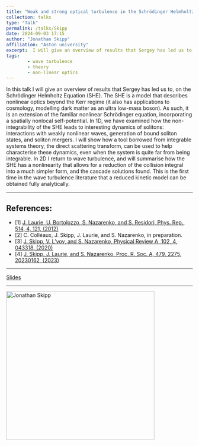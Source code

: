 ```yaml
---
title: "Weak and strong optical turbulence in the Schrödinger Helmholtz Equation"
collection: talks
type: "Talk"
permalink: /talks/Skipp
date: 2024-09-03 17:15
author: "Jonathan Skipp" 
affiliation: "Aston university"
excerpt:  I will give an overview of results that Sergey has led us to, on the Schrödinger Helmholtz Equation.  
tags: 
        - wave turbulence
        - theory
        - non-linear optics
---
```


In this talk I will give an overview of results that Sergey has led us to, on the Schrödinger Helmholtz Equation (SHE). The SHE is a model that describes nonlinear optics beyond the Kerr regime (it also has applications to cosmology, modelling dark matter as an ultra low-mass boson). As such, it is an extension of the familiar nonlinear Schrödinger equation, incorporating a spatially nonlocal self-potential. 
In 1D, we have examined how the non-integrability of the SHE leads to interesting dynamics of solitons: interactions with weakly nonlinear waves, generation of bound soliton states, and soliton mergers. I will show how a tool borrowed from integrable systems theory, the direct scattering transform, can be used to help characterise these dynamics, even when the system is quite far from being integrable. 
In 2D I return to wave turbulence, and will summarise how the SHE has a nonlinearity that allows for a reduction of the collision integral into a much simpler form, and the cascade solutions found. This is the first time in the wave turbulence literature that a reduced kinetic model can be obtained fully analytically. 

--- 

## References:

- [1] [J. Laurie, U. Bortolozzo, S. Nazarenko, and S. Residori, Phys. Rep., 514, 4, 121, (2012)](https://www.sciencedirect.com/science/article/pii/S0370157312000130?casa_token=ltwo4r3sR5kAAAAA:Gxyfjr1n-u0r9n1hoCmcnBoAtAiNvOMMsg-v7UWij5bhSenNM_glFdzHJusGndjKQ0dN8unqAw) 
- [2] C. Colléaux, J. Skipp, J. Laurie, and S. Nazarenko, in preparation.
- [3] [J. Skipp, V. L’vov, and S. Nazarenko, Physical Review A, 102, 4, 043318, (2020)](https://journals.aps.org/pra/pdf/10.1103/PhysRevA.102.043318?casa_token=pa_uFb3msS4AAAAA%3ATRjBPXPdV3eFrmRdMEYuLVeMNkeeb5--veJFtXp4iZDgC2m7vckAwmtyaKzI62JjIGf2PJjHeHlGQg)
- [4] [J. Skipp, J. Laurie, and S. Nazarenko, Proc. R. Soc. A, 479, 2275, 20230162, (2023)](https://royalsocietypublishing.org/doi/pdf/10.1098/rspa.2023.0162)


---

[Slides]({{site.baseurl}}/files/Skipp_Presentation.pdf)

---

<img src="{{ site.baseurl }}/images/pic_Skipp.jpg" alt="Jonathan Skipp" style="height: 400px" > 
